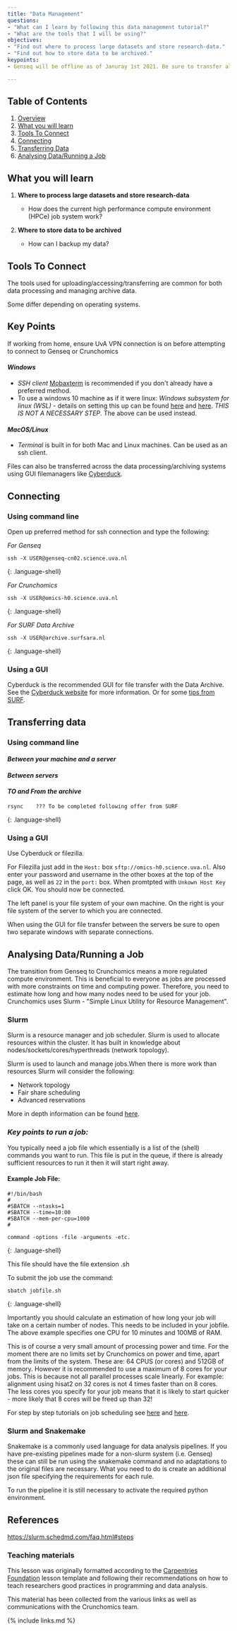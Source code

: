 ```yaml
---
title: "Data Management"
questions:
- "What can I learn by following this data management tutorial?"
- "What are the tools that I will be using?"
objectives:
- "Find out where to process large datasets and store research-data."
- "Find out how to store data to be archived."
keypoints:
- Genseq will be offline as of Januray 1st 2021. Be sure to transfer all data over to Crunchomics or the data archive before then!

---
```


## Table of Contents
1. [Overview](#overview)
2. [What you will learn](#what-you-will-learn)
3. [Tools To Connect](#tools-to-connect)
4. [Connecting](#connecting)
5. [Transferring Data](#transferring-data)
6. [Analysing Data/Running a Job](#analysing-data/running-a-job)


## What you will learn

1. **Where to process large datasets and store research-data** 
    - How does the current high performance compute environment (HPCe) job system work?
    
2. **Where to store data to be archived**
    - How can I backup my data?

## Tools To Connect

The tools used for uploading/accessing/transferring are common for both data processing and managing archive data. 



Some differ depending on operating systems.


## Key Points
If working from home, ensure UvA VPN connection is on before attempting to connect to Genseq or Crunchomics

#### _Windows_
  - _SSH client_ [Mobaxterm](https://mobaxterm.mobatek.net/download.html) is recommended if you don't already have a preferred method.
  - To use a windows 10 machine as if it were linux: _Windows subsystem for linux (WSL)_ - details on setting this up can be found [here](https://firefinch.io/wsl-2-as-a-development-environment/) and [here](https://www.windowscentral.com/install-windows-subsystem-linux-windows-10). _THIS IS NOT A NECESSARY STEP_. The above can be used instead.




#### _MacOS/Linux_
  - _Terminal_ is built in for both Mac and Linux machines. Can be used as an ssh client.



Files can also be transferred across the data processing/archiving systems using GUI filemanagers like [Cyberduck](https://cyberduck.io/).



## Connecting 
### Using command line
Open up preferred method for ssh connection and type the following:

_For Genseq_
~~~
ssh -X USER@genseq-cn02.science.uva.nl
~~~
{: .language-shell}

_For Crunchomics_
~~~
ssh -X USER@omics-h0.science.uva.nl
~~~
{: .language-shell}

_For SURF Data Archive_
~~~
ssh -X USER@archive.surfsara.nl
~~~
{: .language-shell}



### Using a GUI
Cyberduck is the recommended GUI for file transfer with the Data Archive. See the [Cyberduck website](https://cyberduck.io/) for more information. Or for some [tips from SURF](https://userinfo.surfsara.nl/systems/shared/archiving-high-performance).



## Transferring data
### Using command line
#### _Between your machine and a server_

#### _Between servers_


#### _TO and From the archive_

~~~
rsync    ??? To be completed following offer from SURF
~~~
{: .language-shell}

### Using a GUI

Use Cyberduck or filezilla.

For Filezilla just add in the `Host:` box `sftp://omics-h0.science.uva.nl`. Also enter your password and username in the other boxes at the top of the page, as well as `22` in the `port:` box. When promtpted with `Unkown Host Key` click OK. You should now be connected.

The left panel is your file system of your own machine. On the right is your file system of the server to which you are connected.

When using the GUI for file transfer between the servers be sure to open two separate windows with separate connections.


## Analysing Data/Running a Job
The transition from Genseq to Crunchomics means a more regulated compute environment. This is beneficial to everyone as jobs are processed with more constraints on time and computing power. Therefore, you need to estimate how long and how many nodes need to be used for your job. 
Crunchomics uses Slurm - "Simple Linux Utility for Resource Management".

### Slurm
Slurm is a resource manager and job scheduler. Slurm is used to allocate resources within the cluster. It has built in knowledge about nodes/sockets/cores/hyperthreads (network topology).

Slurm is used to launch and manage jobs.When there is more work than resources Slurm will consider the following:
  - Network topology
  - Fair share scheduling
  - Advanced reservations
  
More in depth information can be found [here](https://slurm.schedmd.com/documentation.html).




### _Key points to run a job:_


You typically need a job file which essentially is a list of the (shell) commands you want to run. This file is put in the queue, if there is already sufficient resources to run it then it will start right away. 

#### Example Job File:


~~~
#!/bin/bash
#
#SBATCH --ntasks=1
#SBATCH --time=10:00
#SBATCH --mem-per-cpu=1000
#

command -options -file -arguments -etc.
~~~
{: .language-shell}




This file should have the file extension .sh

To submit the job use the command:

~~~
sbatch jobfile.sh
~~~
{: .language-shell}

Importantly you should calculate an estimation of how long your job will take on a certain number of nodes. This needs to be included in your jobfile. The above example specifies one CPU for 10 minutes and 100MB of RAM. 

This is of course a very small amount of processing power and time. For the moment there are no limits set by Crunchomics on power and time, apart from the limits of the system. These are: 64 CPUS (or cores) and 512GB of memory. However it is recommended to use a maximum of 8 cores for your jobs. This is because not all parallel processes scale linearly. For example: alignment using hisat2 on 32 cores is not 4 times faster than on 8 cores. The less cores you specify for your job means that it is likely to start quicker - more likely that 8 cores will be freed up than 32!



For step by step tutorials on job scheduling see [here](https://hpc-carpentry.github.io/hpc-intro/13-scheduler/index.html) and  [here](https://support.ceci-hpc.be/doc/_contents/QuickStart/SubmittingJobs/SlurmTutorial.html).


### Slurm and Snakemake
Snakemake is a commonly used language for data analysis pipelines. If you have pre-existing pipelines made for a non-slurm system (i.e. Genseq) these can still be run using the snakemake command and no adaptations to the original files are necessary. What you need to do is create an additional json file specifying the requirements for each rule.

To run the pipeline it is still necessary to activate the required python environment.





## References

https://slurm.schedmd.com/faq.html#steps



### Teaching materials
This lesson was originally formatted according to the [Carpentries Foundation](https://carpentries.org/) lesson template and following their recommendations on how to teach researchers good practices in programming and data analysis.   

This material has been collected from the various links as well as communications with the Crunchomics team.

{% include links.md %}
